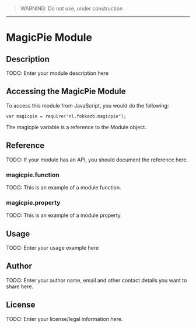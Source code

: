 > WARNING: Do not use, under construction
-------------------------------------------

# MagicPie Module

## Description

TODO: Enter your module description here

## Accessing the MagicPie Module

To access this module from JavaScript, you would do the following:

    var magicpie = require("nl.fokkezb.magicpie");

The magicpie variable is a reference to the Module object.

## Reference

TODO: If your module has an API, you should document
the reference here.

### magicpie.function

TODO: This is an example of a module function.

### magicpie.property

TODO: This is an example of a module property.

## Usage

TODO: Enter your usage example here

## Author

TODO: Enter your author name, email and other contact
details you want to share here.

## License

TODO: Enter your license/legal information here.
